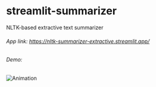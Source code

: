 # streamlit-summarizer
NLTK-based extractive text summarizer 

###### App link: https://nltk-summarizer-extractive.streamlit.app/

###### Demo:

![Animation](https://github.com/user-attachments/assets/4e8740a5-e182-412b-bba9-c0d4c5bfecc9)
